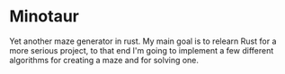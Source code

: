 # Minotaur

Yet another maze generator in rust. My main goal is to relearn Rust for a more serious project, 
to that end I'm going to implement a few different algorithms for creating a maze and for solving one.
